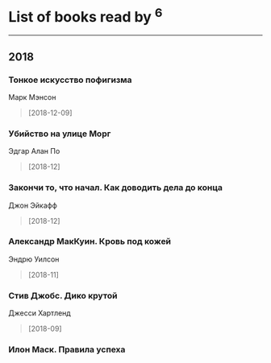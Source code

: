 # List of books read by [](https://plus.google.com/104289450206538776186)<sup>6</sup>
---

## 2018

### Тонкое искусство пофигизма
Марк Мэнсон
> [2018-12-09] 


### Убийство на улице Морг
Эдгар Алан По
> [2018-12] 


### Закончи то, что начал. Как доводить дела до конца
Джон Эйкафф
> [2018-12] 


### Александр МакКуин. Кровь под кожей
Эндрю Уилсон
> [2018-11] 


### Стив Джобс. Дико крутой
Джесси Хартленд
> [2018-09] 


### Илон Маск. Правила успеха



